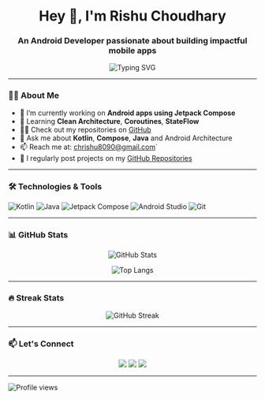 <h1 align="center">Hey 👋, I'm Rishu Choudhary</h1>
<h3 align="center">An Android Developer passionate about building impactful mobile apps</h3>

<p align="center">
  <img src="https://readme-typing-svg.demolab.com?font=Fira+Code&size=24&pause=1000&center=true&vCenter=true&width=435&lines=Kotlin+%7C+Jetpack+Compose+%7C+Java;Android+Developer+from+India;Open+Source+Enthusiast;Lifelong+Learner" alt="Typing SVG" />
</p>

---

### 🧑‍💻 About Me

- 🔭 I’m currently working on **Android apps using Jetpack Compose**
- 🌱 Learning **Clean Architecture**, **Coroutines**, **StateFlow**
- 👨‍💻 Check out my repositories on [GitHub](https://github.com/rishu8090)
- 💬 Ask me about **Kotlin**, **Compose**, **Java** and Android Architecture
- 📫 Reach me at: chrishu8090@gmail.com`
- 📝 I regularly post projects on my [GitHub Repositories](https://github.com/rishu8090?tab=repositories)

---

### 🛠️ Technologies & Tools

![Kotlin](https://img.shields.io/badge/-Kotlin-7F52FF?style=for-the-badge&logo=kotlin&logoColor=white)
![Java](https://img.shields.io/badge/-Java-007396?style=for-the-badge&logo=java&logoColor=white)
![Jetpack Compose](https://img.shields.io/badge/-Jetpack%20Compose-4285F4?style=for-the-badge&logo=android&logoColor=white)
![Android Studio](https://img.shields.io/badge/-Android%20Studio-3DDC84?style=for-the-badge&logo=android-studio&logoColor=white)
![Git](https://img.shields.io/badge/-Git-F05032?style=for-the-badge&logo=git&logoColor=white)

---

### 📊 GitHub Stats

<p align="center">
  <img src="https://github-readme-stats.vercel.app/api?username=rishu8090&show_icons=true&theme=tokyonight" alt="GitHub Stats" />
</p>

<p align="center">
  <img src="https://github-readme-stats.vercel.app/api/top-langs/?username=rishu8090&layout=compact&theme=tokyonight" alt="Top Langs" />
</p>

---

### 🔥 Streak Stats

<p align="center">
  <img src="https://streak-stats.demolab.com/?user=rishu8090&theme=tokyonight" alt="GitHub Streak" />
</p>

---

### 📫 Let's Connect

<p align="center">
  <a href="mailto:chrishu8090@gmail.com"><img src="https://img.shields.io/badge/-Email-red?style=for-the-badge&logo=gmail&logoColor=white" /></a>
  <a href="https://github.com/rishu8090"><img src="https://img.shields.io/badge/-GitHub-181717?style=for-the-badge&logo=github&logoColor=white" /></a>
  <a href="https://www.linkedin.com/in/rishu8090/"><img src="https://img.shields.io/badge/-LinkedIn-0A66C2?style=for-the-badge&logo=linkedin&logoColor=white" /></a>

</p>

---

![Profile views](https://komarev.com/ghpvc/?username=rishu8090&color=blueviolet&style=flat)


